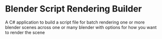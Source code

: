 # Blender Script Rendering Builder
 A C# application to build a script file for batch rendering one or more blender scenes across one or many blender with options for how you want to render the scene
